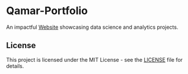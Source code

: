 # Qamar-Portfolio

An impactful [Website](https://qamar247.github.io/Portfolio/) showcasing data science and analytics projects.

## License
This project is licensed under the MIT License - see the [LICENSE](LICENSE) file for details.
